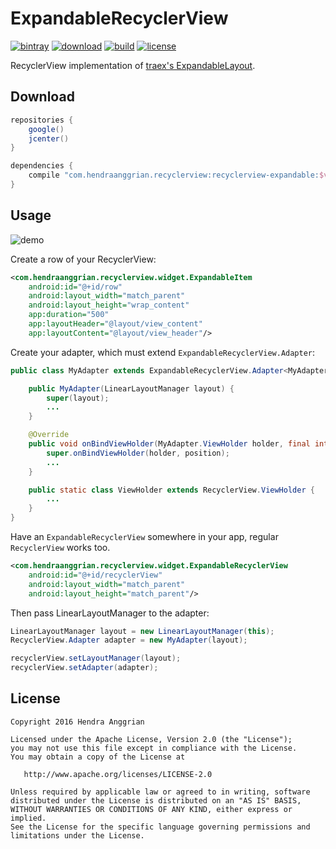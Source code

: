 ExpandableRecyclerView
======================
[![bintray](https://img.shields.io/badge/bintray-recyclerview-brightgreen.svg)](https://bintray.com/hendraanggrian/recyclerview)
[![download](https://api.bintray.com/packages/hendraanggrian/recyclerview/recyclerview-expandable/images/download.svg)](https://bintray.com/hendraanggrian/recyclerview/recyclerview-expandable/_latestVersion)
[![build](https://travis-ci.com/hendraanggrian/recyclerview-expandable.svg)](https://travis-ci.com/hendraanggrian/recyclerview-expandable)
[![license](https://img.shields.io/badge/license-Apache--2.0-blue.svg)](http://www.apache.org/licenses/LICENSE-2.0)

RecyclerView implementation of [traex's ExpandableLayout](https://github.com/traex/ExpandableLayout).

Download
--------
```gradle
repositories {
    google()
    jcenter()
}

dependencies {
    compile "com.hendraanggrian.recyclerview:recyclerview-expandable:$version"
}
```

Usage
-----
![demo][demo]

Create a row of your RecyclerView:
```xml
<com.hendraanggrian.recyclerview.widget.ExpandableItem
    android:id="@+id/row"
    android:layout_width="match_parent"
    android:layout_height="wrap_content"
    app:duration="500"
    app:layoutHeader="@layout/view_content"
    app:layoutContent="@layout/view_header"/>
```

Create your adapter, which must extend `ExpandableRecyclerView.Adapter`:
```java
public class MyAdapter extends ExpandableRecyclerView.Adapter<MyAdapter.ViewHolder> {

    public MyAdapter(LinearLayoutManager layout) {
        super(layout);
        ...
    }

    @Override
    public void onBindViewHolder(MyAdapter.ViewHolder holder, final int position) {
        super.onBindViewHolder(holder, position);
        ...
    }

    public static class ViewHolder extends RecyclerView.ViewHolder {
        ...
    }
}
```

Have an `ExpandableRecyclerView` somewhere in your app, regular `RecyclerView` works too.
```xml
<com.hendraanggrian.recyclerview.widget.ExpandableRecyclerView
    android:id="@+id/recyclerView"
    android:layout_width="match_parent"
    android:layout_height="match_parent"/>
```

Then pass LinearLayoutManager to the adapter:
```java
LinearLayoutManager layout = new LinearLayoutManager(this);
RecyclerView.Adapter adapter = new MyAdapter(layout);

recyclerView.setLayoutManager(layout);
recyclerView.setAdapter(adapter);
```

License
-------
    Copyright 2016 Hendra Anggrian

    Licensed under the Apache License, Version 2.0 (the "License");
    you may not use this file except in compliance with the License.
    You may obtain a copy of the License at

       http://www.apache.org/licenses/LICENSE-2.0

    Unless required by applicable law or agreed to in writing, software
    distributed under the License is distributed on an "AS IS" BASIS,
    WITHOUT WARRANTIES OR CONDITIONS OF ANY KIND, either express or implied.
    See the License for the specific language governing permissions and
    limitations under the License.
    
[demo]: /art/demo.gif

